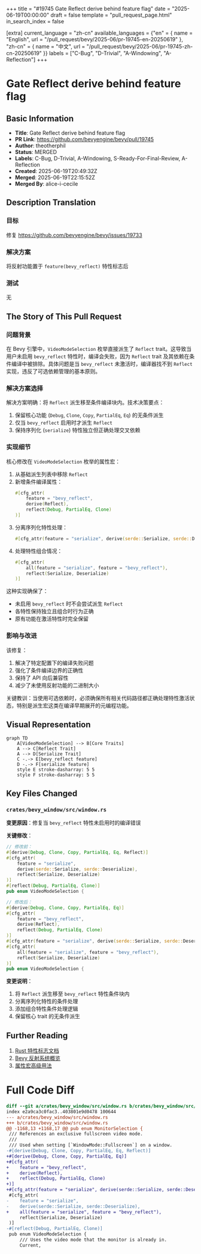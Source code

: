 +++
title = "#19745 Gate Reflect derive behind feature flag"
date = "2025-06-19T00:00:00"
draft = false
template = "pull_request_page.html"
in_search_index = false

[extra]
current_language = "zh-cn"
available_languages = {"en" = { name = "English", url = "/pull_request/bevy/2025-06/pr-19745-en-20250619" }, "zh-cn" = { name = "中文", url = "/pull_request/bevy/2025-06/pr-19745-zh-cn-20250619" }}
labels = ["C-Bug", "D-Trivial", "A-Windowing", "A-Reflection"]
+++

# Gate Reflect derive behind feature flag

## Basic Information
- **Title**: Gate Reflect derive behind feature flag
- **PR Link**: https://github.com/bevyengine/bevy/pull/19745
- **Author**: theotherphil
- **Status**: MERGED
- **Labels**: C-Bug, D-Trivial, A-Windowing, S-Ready-For-Final-Review, A-Reflection
- **Created**: 2025-06-19T20:49:32Z
- **Merged**: 2025-06-19T22:15:52Z
- **Merged By**: alice-i-cecile

## Description Translation
### 目标
修复 https://github.com/bevyengine/bevy/issues/19733

### 解决方案
将反射功能置于 `feature(bevy_reflect)` 特性标志后

### 测试
无

## The Story of This Pull Request

### 问题背景
在 Bevy 引擎中，`VideoModeSelection` 枚举直接派生了 `Reflect` trait。这导致当用户未启用 `bevy_reflect` 特性时，编译会失败，因为 `Reflect` trait 及其依赖在条件编译中被排除。具体问题是当 `bevy_reflect` 未激活时，编译器找不到 `Reflect` 实现，违反了可选依赖管理的基本原则。

### 解决方案选择
解决方案明确：将 `Reflect` 派生移至条件编译块内。技术决策要点：
1. 保留核心功能 (`Debug`, `Clone`, `Copy`, `PartialEq`, `Eq`) 的无条件派生
2. 仅当 `bevy_reflect` 启用时才派生 `Reflect`
3. 保持序列化 (`serialize`) 特性独立但正确处理交叉依赖

### 实现细节
核心修改在 `VideoModeSelection` 枚举的属性宏：
1. 从基础派生列表中移除 `Reflect`
2. 新增条件编译属性：
   ```rust
   #[cfg_attr(
       feature = "bevy_reflect",
       derive(Reflect),
       reflect(Debug, PartialEq, Clone)
   )]
   ```
3. 分离序列化特性处理：
   ```rust
   #[cfg_attr(feature = "serialize", derive(serde::Serialize, serde::Deserialize))]
   ```
4. 处理特性组合情况：
   ```rust
   #[cfg_attr(
       all(feature = "serialize", feature = "bevy_reflect"),
       reflect(Serialize, Deserialize)
   )]
   ```

这种实现确保了：
- 未启用 `bevy_reflect` 时不会尝试派生 `Reflect`
- 各特性保持独立且组合时行为正确
- 原有功能在激活特性时完全保留

### 影响与改进
该修复：
1. 解决了特定配置下的编译失败问题
2. 强化了条件编译边界的正确性
3. 保持了 API 向后兼容性
4. 减少了未使用反射功能的二进制大小

关键教训：当使用可选依赖时，必须确保所有相关代码路径都正确处理特性激活状态，特别是派生宏这类在编译早期展开的元编程功能。

## Visual Representation

```mermaid
graph TD
    A[VideoModeSelection] --> B[Core Traits]
    A --> C[Reflect Trait]
    A --> D[Serialize Trait]
    C -.-> E[bevy_reflect feature]
    D -.-> F[serialize feature]
    style E stroke-dasharray: 5 5
    style F stroke-dasharray: 5 5
```

## Key Files Changed

### `crates/bevy_window/src/window.rs`
**变更原因**：修复当 `bevy_reflect` 特性未启用时的编译错误

**关键修改**：
```rust
// 修改前：
#[derive(Debug, Clone, Copy, PartialEq, Eq, Reflect)]
#[cfg_attr(
    feature = "serialize",
    derive(serde::Serialize, serde::Deserialize),
    reflect(Serialize, Deserialize)
)]
#[reflect(Debug, PartialEq, Clone)]
pub enum VideoModeSelection {

// 修改后：
#[derive(Debug, Clone, Copy, PartialEq, Eq)]
#[cfg_attr(
    feature = "bevy_reflect",
    derive(Reflect),
    reflect(Debug, PartialEq, Clone)
)]
#[cfg_attr(feature = "serialize", derive(serde::Serialize, serde::Deserialize))]
#[cfg_attr(
    all(feature = "serialize", feature = "bevy_reflect"),
    reflect(Serialize, Deserialize)
)]
pub enum VideoModeSelection {
```

**变更说明**：
1. 将 `Reflect` 派生移至 `bevy_reflect` 特性条件块内
2. 分离序列化特性的条件处理
3. 添加组合特性条件处理逻辑
4. 保留核心 trait 的无条件派生

## Further Reading
1. [Rust 特性标志文档](https://doc.rust-lang.org/cargo/reference/features.html)
2. [Bevy 反射系统概览](https://bevyengine.org/learn/book/reflection/)
3. [属性宏高级用法](https://doc.rust-lang.org/reference/procedural-macros.html#attribute-macros)

# Full Code Diff
```diff
diff --git a/crates/bevy_window/src/window.rs b/crates/bevy_window/src/window.rs
index e2a9ca3c0fac3..403801e9d0478 100644
--- a/crates/bevy_window/src/window.rs
+++ b/crates/bevy_window/src/window.rs
@@ -1168,13 +1168,17 @@ pub enum MonitorSelection {
 /// References an exclusive fullscreen video mode.
 ///
 /// Used when setting [`WindowMode::Fullscreen`] on a window.
-#[derive(Debug, Clone, Copy, PartialEq, Eq, Reflect)]
+#[derive(Debug, Clone, Copy, PartialEq, Eq)]
+#[cfg_attr(
+    feature = "bevy_reflect",
+    derive(Reflect),
+    reflect(Debug, PartialEq, Clone)
+)]
+#[cfg_attr(feature = "serialize", derive(serde::Serialize, serde::Deserialize))]
 #[cfg_attr(
-    feature = "serialize",
-    derive(serde::Serialize, serde::Deserialize),
+    all(feature = "serialize", feature = "bevy_reflect"),
     reflect(Serialize, Deserialize)
 )]
-#[reflect(Debug, PartialEq, Clone)]
 pub enum VideoModeSelection {
     /// Uses the video mode that the monitor is already in.
     Current,
```